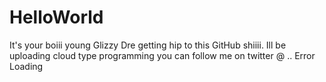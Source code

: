 # HelloWorld
It's your boiii young Glizzy Dre getting hip to this GitHub shiiii. 
Ill be uploading cloud type programming you can follow me on twitter @ .. Error Loading
